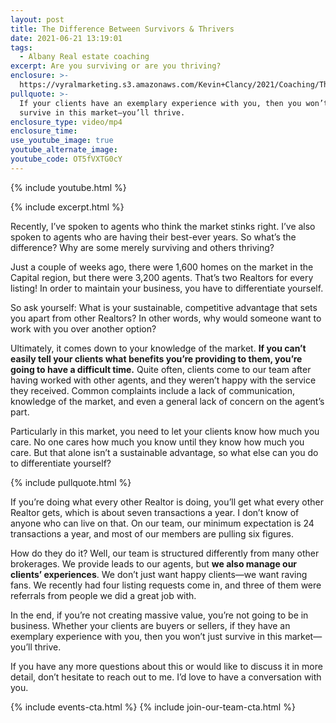 ```yaml
---
layout: post
title: The Difference Between Survivors & Thrivers
date: 2021-06-21 13:19:01
tags:
  - Albany Real estate coaching
excerpt: Are you surviving or are you thriving?
enclosure: >-
  https://vyralmarketing.s3.amazonaws.com/Kevin+Clancy/2021/Coaching/The+Difference+Between+Survivors+%26+Thrivers.mp4
pullquote: >-
  If your clients have an exemplary experience with you, then you won’t just
  survive in this market—you’ll thrive.
enclosure_type: video/mp4
enclosure_time:
use_youtube_image: true
youtube_alternate_image:
youtube_code: OT5fVXTG0cY
---
```

{% include youtube.html %}

{% include excerpt.html %}

Recently, I’ve spoken to agents who think the market stinks right. I’ve also spoken to agents who are having their best-ever years. So what’s the difference? Why are some merely surviving and others thriving?

Just a couple of weeks ago, there were 1,600 homes on the market in the Capital region, but there were 3,200 agents. That’s two Realtors for every listing\! In order to maintain your business, you have to differentiate yourself.

So ask yourself: What is your sustainable, competitive advantage that sets you apart from other Realtors? In other words, why would someone want to work with you over another option?

Ultimately, it comes down to your knowledge of the market. **If you can’t easily tell your clients what benefits you’re providing to them, you’re going to have a difficult time.** Quite often, clients come to our team after having worked with other agents, and they weren’t happy with the service they received. Common complaints include a lack of communication, knowledge of the market, and even a general lack of concern on the agent’s part.

Particularly in this market, you need to let your clients know how much you care. No one cares how much you know until they know how much you care. But that alone isn’t a sustainable advantage, so what else can you do to differentiate yourself?

{% include pullquote.html %}

If you’re doing what every other Realtor is doing, you’ll get what every other Realtor gets, which is about seven transactions a year. I don’t know of anyone who can live on that. On our team, our minimum expectation is 24 transactions a year, and most of our members are pulling six figures.

How do they do it? Well, our team is structured differently from many other brokerages. We provide leads to our agents, but **we also manage our clients’ experiences**. We don’t just want happy clients—we want raving fans. We recently had four listing requests come in, and three of them were referrals from people we did a great job with.

In the end, if you’re not creating massive value, you’re not going to be in business. Whether your clients are buyers or sellers, if they have an exemplary experience with you, then you won’t just survive in this market—you’ll thrive.

If you have any more questions about this or would like to discuss it in more detail, don’t hesitate to reach out to me. I’d love to have a conversation with you.

{% include events-cta.html %} {% include join-our-team-cta.html %}
